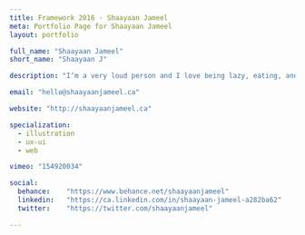 ```yaml
---
title: Framework 2016 - Shaayaan Jameel
meta: Portfolio Page for Shaayaan Jameel
layout: portfolio

full_name: "Shaayaan Jameel"
short_name: "Shaayaan J"

description: "I’m a very loud person and I love being lazy, eating, and gaming at times. I can be really weird and I have a slight obsession with minions, but that’s okay!"

email: "hello@shaayaanjameel.ca"

website: "http://shaayaanjameel.ca"

specialization:
  - illustration
  - ux-ui
  - web

vimeo: "154920034"

social:
  behance:    "https://www.behance.net/shaayaanjameel"
  linkedin:   "https://ca.linkedin.com/in/shaayaan-jameel-a282ba62"
  twitter:    "https://twitter.com/shaayaanjameel"

---
```

